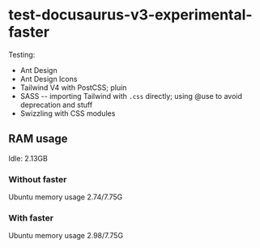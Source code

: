 # test-docusaurus-v3-experimental-faster

Testing:

- Ant Design
- Ant Design Icons
- Tailwind V4 with PostCSS; pluin
- SASS -- importing Tailwind with `.css` directly; using @use to avoid deprecation and stuff
- Swizzling with CSS modules

## RAM usage

Idle: 2.13GB

### Without faster

Ubuntu memory usage 2.74/7.75G

### With faster

Ubuntu memory usage 2.98/7.75G
